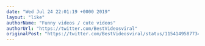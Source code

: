 ```yaml
---
date: "Wed Jul 24 22:01:19 +0000 2019"
layout: "like"
authorName: "Funny videos / cute videos"
authorUrl: "https://twitter.com/BestVideosviral"
originalPost: "https://twitter.com/BestVideosviral/status/1154149587734671360"
---
```

